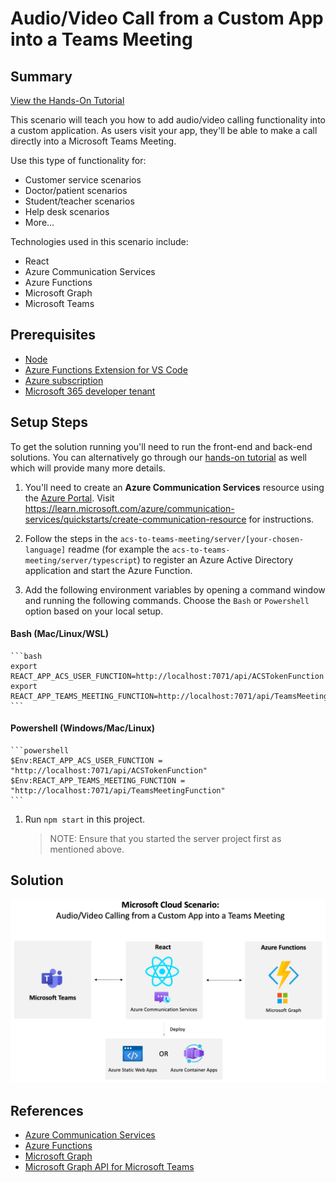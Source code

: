 # Audio/Video Call from a Custom App into a Teams Meeting 

## Summary 

[View the Hands-On Tutorial](https://microsoft.github.io/MicrosoftCloud/tutorials/docs/ACS%20to%20Teams)

This scenario will teach you how to add audio/video calling functionality into a custom application. As users visit your app, they'll be able to make a call directly into a Microsoft Teams Meeting.

Use this type of functionality for:
- Customer service scenarios
- Doctor/patient scenarios
- Student/teacher scenarios
- Help desk scenarios
- More...

Technologies used in this scenario include:
- React
- Azure Communication Services
- Azure Functions
- Microsoft Graph
- Microsoft Teams

## Prerequisites

- [Node](https://nodejs.org)
- [Azure Functions Extension for VS Code](https://marketplace.visualstudio.com/items?itemName=ms-azuretools.vscode-azurefunctions)
- [Azure subscription](https://azure.microsoft.com/free/search)
- [Microsoft 365 developer tenant](https://developer.microsoft.com/microsoft-365/dev-program)

## Setup Steps

To get the solution running you'll need to run the front-end and back-end solutions. You can alternatively go through our [hands-on tutorial](https://microsoft.github.io/MicrosoftCloud/tutorials/docs/ACS-to-Teams-Meeting) as well which will provide many more details.

1. You'll need to create an **Azure Communication Services** resource using the [Azure Portal](https://portal.azure.com). Visit https://learn.microsoft.com/azure/communication-services/quickstarts/create-communication-resource for instructions.

1. Follow the steps in the `acs-to-teams-meeting/server/[your-chosen-language]` readme (for example the `acs-to-teams-meeting/server/typescript`) to register an Azure Active Directory application and start the Azure Function.

1. Add the following environment variables by opening a command window and running the following commands. Choose the `Bash` or `Powershell` option based on your local setup.

#### Bash (Mac/Linux/WSL)

    ```bash
    export REACT_APP_ACS_USER_FUNCTION=http://localhost:7071/api/ACSTokenFunction
    export REACT_APP_TEAMS_MEETING_FUNCTION=http://localhost:7071/api/TeamsMeetingFunction
    ```

#### Powershell (Windows/Mac/Linux)

    ```powershell
    $Env:REACT_APP_ACS_USER_FUNCTION = "http://localhost:7071/api/ACSTokenFunction"
    $Env:REACT_APP_TEAMS_MEETING_FUNCTION = "http://localhost:7071/api/TeamsMeetingFunction"
    ```

1. Run `npm start` in this project.

    > NOTE: Ensure that you started the server project first as mentioned above.

## Solution

![ACS Audio/Video Solution](/tutorials/images/acs-to-teams-meeting/architecture.png "Scenario Architecture")

## References

- [Azure Communication Services](https://learn.microsoft.com/azure/communication-services)
- [Azure Functions](https://learn.microsoft.com/azure/azure-functions/functions-overview)
- [Microsoft Graph](https://learn.microsoft.com/graph/overview)
- [Microsoft Graph API for Microsoft Teams](https://learn.microsoft.com/graph/api/resources/teams-api-overview?view=graph-rest-1.0)


